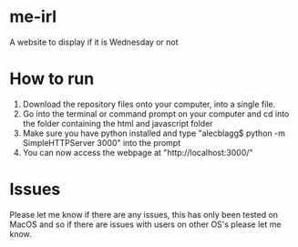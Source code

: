 # me-irl
A website to display if it is Wednesday or not

# How to run
1. Download the repository files onto your computer, into a single file.
2. Go into the terminal or command prompt on your computer and cd into the folder containing the html and javascript folder
3. Make sure you have python installed and type "alecblagg$ python -m SimpleHTTPServer 3000" into the prompt
4. You can now access the webpage at "http://localhost:3000/"

# Issues
Please let me know if there are any issues, this has only been tested on MacOS and so if there are issues with users on other OS's please let me know.
